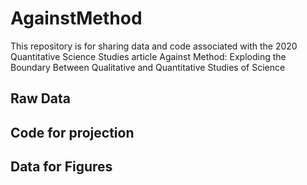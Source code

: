 # AgainstMethod
This repository is for sharing data and code associated with the 2020 Quantitative Science Studies article Against Method: Exploding the Boundary Between Qualitative and Quantitative Studies of Science


## Raw Data


## Code for projection


## Data for Figures
